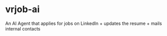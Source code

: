 # vrjob-ai
An AI Agent that applies for jobs on LinkedIn + updates the resume + mails internal contacts 
